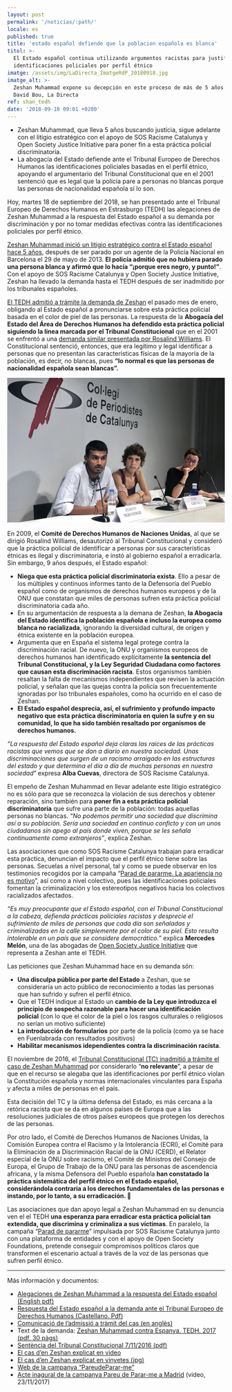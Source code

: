 ```yaml
---
layout: post
permalink: '/noticias/:path/'
locale: es
published: true
title: 'estado español defiende que la poblacion española es blanca'
titol: >-
  El Estado español continua utilizando argumentos racistas para justificar las
  identificaciones policiales por perfil étnico
imatge: /assets/img/LaDirecta_ImatgeRdP_20180918.jpg
imatge_alt: >-
  Zeshan Muhammad expone su decepción en este proceso de más de 5 años -
  David Bou, La Directa
ref: shan_tedh
date: '2018-09-18 09:01 +0200'
---
```

* Zeshan Muhammad, que lleva 5 años buscando justícia, sigue adelante con el litigio estratégico con el apoyo de SOS Racisme Catalunya y Open Society Justice Initiative para poner fin a esta práctica policial discriminatoria.
* La abogacía del Estado defiende ante el Tribunal Europeo de Derechos Humanos las identificaciones policiales basadas en el perfil étnico, apoyando el argumentario del Tribunal Constitucional que en el 2001 sentenció que es legal que la policía pare a personas no blancas porque las personas de nacionalidad española sí lo son.

Hoy, martes 18 de septiembre del 2018, se han presentado ante el Tribunal Europeo de Derechos Humanos en Estrasburgo (TEDH) las alegaciones de Zeshan Muhammad a la respuesta del Estado español a su demanda por discriminación y por no tomar medidas efectivas contra las identificaciones policiales por perfil étnico.

[Zeshan Muhammad inició un litigio estratégico contra el Estado español hace 5 años](http://www.sosracisme.org/comunicat-denuncia-per-us-de-perfil-etnic-per-part-de-la-policia), después de ser parado por un agente de la Policía Nacional en Barcelona el 29 de mayo de 2013. **El policía admitió que no hubiera parado una persona blanca y afirmó que lo hacía “¡porque eres negro, y punto!”**. Con el apoyo de SOS Racisme Catalunya y Open Society Justice Initiative, Zeshan ha llevado la demanda hasta el TEDH después de ser inadmitido por los tribunales españoles.

[El TEDH admitió a trámite la demanda de Zeshan](http://www.sosracisme.org/el-tribunal-europeu-de-drets-humans-obliga-el-govern-espanyol-a-pronunciar-se-davant-un-cas-didentificacio-per-perfil-etnic) el pasado mes de enero, obligando al Estado español a pronunciarse sobre esta práctica policial basada en el color de piel de las personas. La respuesta de la **Abogacía del Estado del Área de Derechos Humanos ha defendido esta práctica policial siguiendo la línea marcada por el Tribunal Constitucional** que en el 2001 se enfrentó a una [demanda similar presentada por Rosalind Williams](https://elpais.com/diario/2009/08/30/sociedad/1251583202_850215.html). El Constitucional sentenció, entonces, que era legítimo y legal identificar a personas que no presentan las características físicas de la mayoría de la población, es decir, no blancas, pues **“lo normal es que las personas de nacionalidad española sean blancas”.**

![Zeshan Muhammad expone su decepción en este proceso de más de 5 años. David Bou, La Directa](/assets/img/LaDirecta_ImatgeRdP_20180918.jpg "Zeshan Muhammad en la Rueda de Prensa celebrada en el Col·legi de Periodistes")

En 2009, el **Comité de Derechos Humanos de Naciones Unidas**, al que se dirigió Rosalind Williams, desautorizó al Tribunal Constitucional y consideró que la práctica policial de identificar a personas por sus características étnicas es ilegal y discriminatoria, e instó al gobierno español a erradicarla. Sin embargo, 9 años después, el Estado español:

* **Niega que esta práctica policial discriminatoria exista**. Ello a pesar de los múltiples y continuos informes tanto de la Defensoría del Pueblo español como de organismos de derechos humanos europeos y de la ONU que constatan que miles de personas sufren esta práctica policial discriminatoria cada año.
* En su argumentación de respuesta a la demana de Zeshan, **la Abogacía del Estado identifica la población española e incluso la europea como blanca no racializada**, ignorando la diversidad cultural, de orígen y étnica existente en la población europea.
* Argumenta que en España el sistema legal protege contra la discriminación racial. De nuevo, la ONU y organismos europeos de derechos humanos han identificado explícitamente **la sentencia del Tribunal Constitucional, y la Ley Seguridad Ciudadana como factores que causan esta discriminación racista**. Estos organismos también resaltan la falta de mecanismos independientes que revisen la actuación policial, y señalan que las quejas contra la policía son frecuentemente ignoradas por lso tribunales españoles, como ha ocurrido en el caso de Zeshan.
* **El Estado español desprecia, así, el sufrimiento y profundo impacto negativo que esta práctica discriminatoria en quien la sufre y en su comunidad, lo que ha sido también resaltado por organismos de derechos humanos.**

_“La respuesta del Estado español deja claras las raíces de las prácticas racistas que vemos que se dan a diario en nuestra sociedad. Unas discriminaciones que surgen de un racismo arraigado en las estructuras del estado y que determina el día a día de muchas personas en nuestra sociedad_” expresa **Alba Cuevas**, directora de SOS Racisme Catalunya.

El empeño de Zeshan Muhammad en llevar adelante este litigio estratégico no es sólo para que se reconozca la violación de sus derechos y obtener reparación, sino también para **poner fin a esta práctica policial discriminatoria** que sufre una parte de la población: todas aquellas personas no blancas. _“No podemos permitir una sociedad que discrimina así a su población. Sería una sociedad en continuo conficto y con un unos ciudadanos sin apego al país donde viven, porque se les señala continuamente como extranjeros”_, explica Zeshan.

Las asociaciones que como SOS Racisme Catalunya trabajan para erradicar esta práctica, denuncian el impacto que el perfil étnico tiene sobre las personas. Secuelas a nivel personal, tal y como se puede observar en los testimonios recogidos por la campaña “[Parad de pararme. La apariencia no es motivo](https://www.pareudepararme.org/)”, así como a nivel colectivo, pues las identificaciones policiales fomentan la criminalización y los estereotipos negativos hacia los colectivos racializados afectados.

_“Es muy preocupante que el Estado español, con el Tribunal Constitucional a la cabeza, defienda prácticas policiales racistas y desprecie el sufrimiento de miles de personas que cada día son señaladas y criminalizadas en la calle simplemente por el color de su piel. Esto resulta intolerable en un país que se considere democrático._” explica **Mercedes Melón**, una de las abogadas de [Open Society Justice Initiative](https://www.opensocietyfoundations.org/about/programs/open-society-justice-initiative) que representa a Zeshan ante el TEDH.

Las peticiones que Zeshan Muhammad hace en su demanda són:

* **Una disculpa pública por parte del Estado** a Zeshan, que se consideraría un acto público de reconocimiento a todas las personas que han sufrido y sufren el perfil étnico.
* Que el TEDH indique al Estado un **cambio de la Ley que introduzca el principio de sospecha razonable para hacer una identificación policial** (con lo que el color de la piel o los rasgos culturales o religiosos no serían un motivo suficiente)
* **La introducción de formularios** por parte de la policía (como ya se hace en Fuenlabrada con resultados positivos)
* **Habilitar mecanismos idependientes contra la discriminación racista**.

El noviembre de 2016, el [Tribunal Constitucional (TC) inadmitió a trámite el caso de Zeshan Muhammad](http://www.sosracisme.org/el-racisme-no-es-rellevant-pel-tribunal-constitucional) por considerarlo “**no relevante**”, a pesar de que en el recurso se alegaba que las identificaciones por perfil étnico violan la Constitución española y normas internacionales vinculantes para España y afecta a miles de personas en el país.

Esta decisión del TC y la última defensa del Estado, es más cercana a la retórica racista que se da en algunos países de Europa que a las resoluciones judiciales de otros países europeos que protegen los derechos de las personas.

Por otro lado, el Comité de Derechos Humanos de Naciones Unidas, la Comisión Europea contra el Racismo y la Intolerancia (ECRI), el Comité para la Eliminación de a Discriminación Racial de la ONU (CERD), el Relator especial de la ONU sobre racismo, el Comité de Ministros del Consejo de Europa, el Grupo de Trabajo de la ONU para las personas de ascendencia africana, y la misma Defensora del Pueblo española **han constatado la práctica sistemática del perfil étnico en el Estado español, considerándola contraria a los derechos fundamentales de las personas e instando, por lo tanto, a su erradicación. **

Las asociaciones que dan apoyo legal a Zeshan Muhammad en su denuncia ven el el TEDH **una esperanza para erradicar esta práctica policial tan extendida, que discrimina y criminaliza a sus víctimas**. En paralelo, la campaña “[Parad de pararme](https://www.pareudepararme.org/)” impulsada por SOS Racisme Catalunya junto con una plataforma de entidades y con el apoyo de Open Society Foundations, pretende conseguir compromisos políticos claros que transformen el escenario actual a través de la voz de las personas que sufren perfil étnico.

***

Más información y documentos:

* [Alegaciones de Zeshan Muhammad a la respuesta del Estado español (English pdf)](http://www.sosracisme.org/wp-content/uploads/2018/09/Muhammad-v-Spain-PDF-version-for-website-FINAL.pdf)
* [Respuesta del Estado español a la demanda ante el Tribunal Europeo de Derechos Humanos (Castellano. Pdf)](http://www.sosracisme.org/wp-content/uploads/2018/09/6082002-v1-3408517-Muhammad-Obs-Gvt-en-espagnol-080518.pdf)
* [Comunicació de l’admissió a tràmit del cas (en anglès)](https://sosracisme.activehosted.com/lt.php?notrack=1&s=bad97c655476f96a390a72c05a742011&i=192A238A1A3890)
* Text de la demanda: [Zeshan Muhammad contra Espanya. TEDH. 2017 (pdf. 30 pàgs)](https://sosracisme.activehosted.com/lt.php?notrack=1&s=bad97c655476f96a390a72c05a742011&i=192A238A1A3894)
* [Sentència del Tribunal Constitucional 7/11/2016 (pdf)](https://sosracisme.activehosted.com/lt.php?notrack=1&s=bad97c655476f96a390a72c05a742011&i=192A238A1A3895)
* [El cas d’en Zeshan explicat en video](https://sosracisme.activehosted.com/lt.php?notrack=1&s=bad97c655476f96a390a72c05a742011&i=192A238A1A3896)
* [El cas d’en Zeshan explicat en vinyetes (jpg)](https://sosracisme.activehosted.com/lt.php?notrack=1&s=bad97c655476f96a390a72c05a742011&i=192A238A1A3897)
* [Web de la campanya “PareudeParar-me”](https://sosracisme.activehosted.com/lt.php?notrack=1&s=bad97c655476f96a390a72c05a742011&i=192A238A1A3898)
* [Acte inagural de la campanya Pareu de Parar-me a Madrid](https://sosracisme.activehosted.com/lt.php?notrack=1&s=bad97c655476f96a390a72c05a742011&i=192A238A1A3899) (video, 23/11/2017)